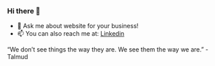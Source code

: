 ### Hi there 👋

- 💬 Ask me about website for your business!
- 📫 You can also reach me at: [Linkedin](https://www.linkedin.com/in/ofek-sabag-3b6b44242/)

“We don’t see things the way they are. We see them the way we are.” -Talmud
